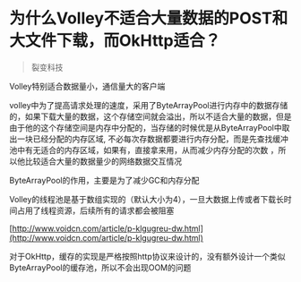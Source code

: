 # 为什么Volley不适合大量数据的POST和大文件下载，而OkHttp适合？

> 裂变科技

Volley特别适合数据量小，通信量大的客户端

volley中为了提高请求处理的速度，采用了ByteArrayPool进行内存中的数据存储的，如果下载大量的数据，这个存储空间就会溢出，所以不适合大量的数据，但是由于他的这个存储空间是内存中分配的，当存储的时候优是从ByteArrayPool中取出一块已经分配的内存区域, 不必每次存数据都要进行内存分配，而是先查找缓冲池中有无适合的内存区域，如果有，直接拿来用，从而减少内存分配的次数 ，所以他比较适合大量的数据量少的网络数据交互情况

ByteArrayPool的作用，主要是为了减少GC和内存分配

Volley的线程池是基于数组实现的（默认大小为4），一旦大数据上传或者下载长时间占用了线程资源，后续所有的请求都会被阻塞

[http://www.voidcn.com/article/p-klgugreu-dw.html](http://www.voidcn.com/article/p-klgugreu-dw.html)

对于OkHttp，缓存的实现是严格按照http协议来设计的，没有额外设计一个类似ByteArrayPool的缓存池，所以不会出现OOM的问题